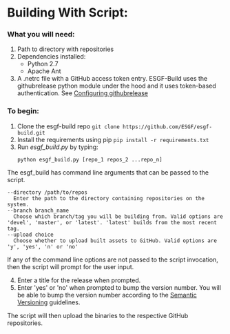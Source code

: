 # Building With Script:
### What you will need:
1. Path to directory with repositories
2. Dependencies installed:
    * Python 2.7
    * Apache Ant
3. A .netrc file with a GitHub access token entry.  ESGF-Build uses the githubrelease python module under the hood and it uses token-based authentication.  See [Configuring githubrelease](https://github.com/j0057/github-release#configuring)

### To begin:
1. Clone the esgf-build repo ```git clone https://github.com/ESGF/esgf-build.git ```
2. Install the requirements using pip ```pip install -r requirements.txt```
3. Run *esgf_build.py* by typing:
    ``` shell
    python esgf_build.py [repo_1 repos_2 ...repo_n]
    ```
  The esgf_build has command line arguments that can be passed to the script.
  ```shell
  --directory /path/to/repos
    Enter the path to the directory containing repositories on the system.
  --branch branch_name
    Choose which branch/tag you will be building from. Valid options are 'devel', 'master', or 'latest'. 'latest' builds from the most recent tag.
  --upload choice
    Choose whether to upload built assets to GitHub. Valid options are 'y', 'yes', 'n' or 'no'
```
 If any of the command line options are not passed to the script invocation, then the script will prompt for the user input.

4. Enter a title for the release when prompted.  
5. Enter 'yes' or 'no' when prompted to bump the version number.  You will be able to bump the version number according to the [Semantic Versioning](https://semver.org/) guidelines.

The script will then upload the binaries to the respective GitHub repositories.

